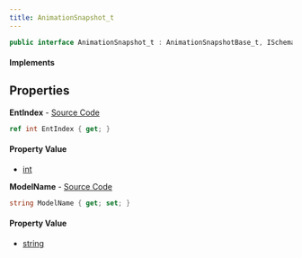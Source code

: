 ```yaml
---
title: AnimationSnapshot_t
---
```


```csharp
public interface AnimationSnapshot_t : AnimationSnapshotBase_t, ISchemaClass<AnimationSnapshotBase_t>, ISchemaClass<AnimationSnapshot_t>, ISchemaField, ISchemaClass, INativeHandle
```

#### Implements

## Properties

**EntIndex** - [Source Code](https://github.com/swiftly-solution/swiftlys2/blob/main/managed/src/SwiftlyS2.Generated/Schemas/Interfaces/AnimationSnapshot_t.cs#L16)

```csharp
ref int EntIndex { get; }
```

#### Property Value

- [int](https://learn.microsoft.com/dotnet/api/system.int32)

**ModelName** - [Source Code](https://github.com/swiftly-solution/swiftlys2/blob/main/managed/src/SwiftlyS2.Generated/Schemas/Interfaces/AnimationSnapshot_t.cs#L18)

```csharp
string ModelName { get; set; }
```

#### Property Value

- [string](https://learn.microsoft.com/dotnet/api/system.string)

